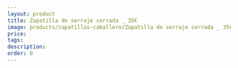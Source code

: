 ```yaml
---
layout: product
title: Zapatilla de serraje cerrada _ 35€
image: products/zapatillas-caballero/Zapatilla de serraje cerrada _ 35€.jpeg
price: 
tags: 
description: 
order: 0
---
```

